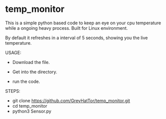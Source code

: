 # temp_monitor

This is a simple python based code to keep an eye on your cpu temperature while a ongoing heavy process.
Built for Linux environment.

By default it refreshes in a interval of 5 seconds, showing you the live temperature.

USAGE:
  * Download the file.
      
  * Get into the directory.
      
  * run the code.
      
      
STEPS:
  * git clone https://github.com/GreyHatTor/temp_monitor.git
  * cd temp_monitor
  * python3 Sensor.py
